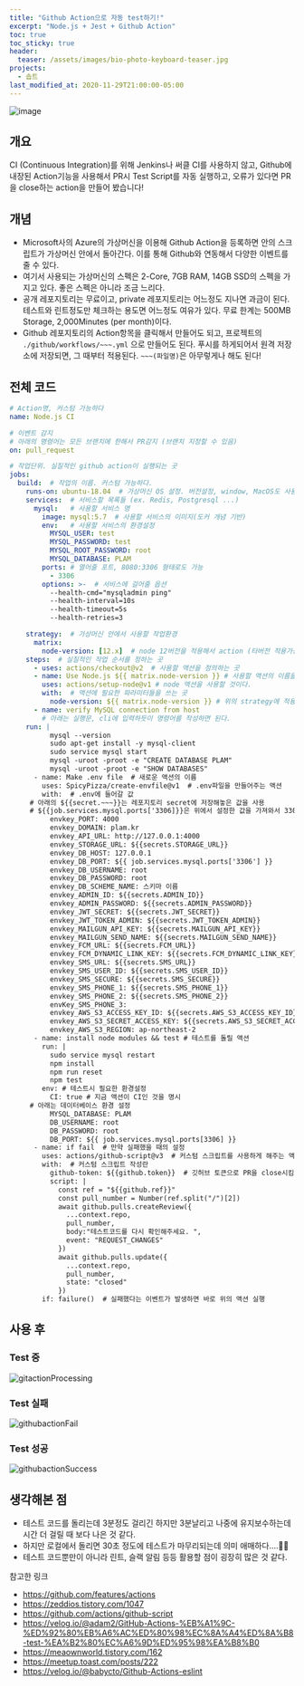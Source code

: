 ```yaml
---
title: "Github Action으로 자동 test하기!"
excerpt: "Node.js + Jest + Github Action"
toc: true
toc_sticky: true
header:
  teaser: /assets/images/bio-photo-keyboard-teaser.jpg
projects:
  - 솝트
last_modified_at: 2020-11-29T21:00:00-05:00
---
```


![image](https://user-images.githubusercontent.com/46023074/100536785-44f6a580-3266-11eb-83f0-982e7875a125.png)

## 개요

CI (Continuous Integration)를 위해 Jenkins나 써클 CI를 사용하지 않고, Github에 내장된 Action기능을 사용해서 PR시 Test Script를 자동 실행하고, 오류가 있다면 PR을 close하는 action을 만들어 봤습니다!

## 개념

- Microsoft사의 Azure의 가상머신을 이용해 Github Action을 등록하면 안의 스크립트가 가상머신 안에서 돌아간다. 이를 통해 Github와 연동해서 다양한 이벤트를 줄 수 있다.
- 여기서 사용되는 가상머신의 스펙은 2-Core, 7GB RAM, 14GB SSD의 스펙을 가지고 있다. 좋은 스펙은 아니라 조금 느리다.
- 공개 레포지토리는 무료이고, private 레포지토리는 어느정도 지나면 과금이 된다. 테스트와 린트정도만 체크하는 용도면 어느정도 여유가 있다.
  무료 한계는 500MB Storage, 2,000Minutes (per month)이다.
- Github 레포지토리의 Action항목을 클릭해서 만들어도 되고, 프로젝트의 `./github/workflows/~~~.yml` 으로 만들어도 된다. 푸시를 하게되어서 원격 저장소에 저장되면, 그 때부터 적용된다. `~~~(파일명)`은 아무렇게나 해도 된다!

## 전체 코드

```yaml
# Action명, 커스텀 가능하다
name: Node.js CI

# 이벤트 감지
# 아래의 명령어는 모든 브랜치에 한해서 PR감지 (브랜치 지정할 수 있음)
on: pull_request

# 작업단위. 실질적인 github action이 실행되는 곳
jobs:
  build:  # 작업의 이름. 커스텀 가능하다.
    runs-on: ubuntu-18.04  # 가상머신 OS 설정. 버전설정, window, MacOS도 사용할 수 있다.
    services:  # 서비스할 목록들 (ex. Redis, Postgresql ...)
      mysql:   # 사용할 서비스 명
        image: mysql:5.7  # 사용할 서비스의 이미지(도커 개념 기반)
        env:   # 사용할 서비스의 환경설정
          MYSQL_USER: test
          MYSQL_PASSWORD: test
          MYSQL_ROOT_PASSWORD: root
          MYSQL_DATABASE: PLAM
        ports: # 열어줄 포트, 8080:3306 형태로도 가능
          - 3306
        options: >-  # 서비스에 걸어줄 옵션
          --health-cmd="mysqladmin ping"
          --health-interval=10s
          --health-timeout=5s
          --health-retries=3

    strategy:  # 가상머신 안에서 사용할 작업환경
      matrix:
        node-version: [12.x]  # node 12버전을 적용해서 action (타버전 적용가능)
    steps:  # 실질적인 작업 순서를 정하는 곳
      - uses: actions/checkout@v2  # 사용할 액션을 정의하는 곳
      - name: Use Node.js ${{ matrix.node-version }} # 사용할 액션의 이름을 정의
        uses: actions/setup-node@v1 # node 액션을 사용할 것이다.
        with:  # 액션에 필요한 파라미터들을 쓰는 곳
          node-version: ${{ matrix.node-version }} # 위의 strategy에 적용한 노드의 버전을 액션에서 가져온다.
      - name: verify MySQL connection from host
        # 아래는 실행문, cli에 입력하듯이 명령어를 작성하면 된다.
    run: |
          mysql --version
          sudo apt-get install -y mysql-client
          sudo service mysql start
          mysql -uroot -proot -e "CREATE DATABASE PLAM"
          mysql -uroot -proot -e "SHOW DATABASES"
      - name: Make .env file  # 새로운 액션의 이름
        uses: SpicyPizza/create-envfile@v1  # .env파일을 만들어주는 액션
        with:  # .env에 들어갈 값
     # 아래의 ${{secret.~~~}}는 레포지토리 secret에 저장해놓은 값을 사용
     # ${{job.services.mysql.ports['3306]}}은 위에서 설정한 값을 가져와서 3306과 매칭되는 포트값을 넣는 것
          envkey_PORT: 4000
          envkey_DOMAIN: plam.kr
          envkey_API_URL: http://127.0.0.1:4000
          envkey_STORAGE_URL: ${{secrets.STORAGE_URL}}
          envkey_DB_HOST: 127.0.0.1
          envkey_DB_PORT: ${{ job.services.mysql.ports['3306'] }}
          envkey_DB_USERNAME: root
          envkey_DB_PASSWORD: root
          envkey_DB_SCHEME_NAME: 스키마 이름
          envkey_ADMIN_ID: ${{secrets.ADMIN_ID}}
          envkey_ADMIN_PASSWORD: ${{secrets.ADMIN_PASSWORD}}
          envkey_JWT_SECRET: ${{secrets.JWT_SECRET}}
          envkey_JWT_TOKEN_ADMIN: ${{secrets.JWT_TOKEN_ADMIN}}
          envkey_MAILGUN_API_KEY: ${{secrets.MAILGUN_API_KEY}}
          envkey_MAILGUN_SEND_NAME: ${{secrets.MAILGUN_SEND_NAME}}
          envkey_FCM_URL: ${{secrets.FCM_URL}}
          envkey_FCM_DYNAMIC_LINK_KEY: ${{secrets.FCM_DYNAMIC_LINK_KEY}}
          envkey_SMS_URL: ${{secrets.SMS_URL}}
          envkey_SMS_USER_ID: ${{secrets.SMS_USER_ID}}
          envkey_SMS_SECURE: ${{secrets.SMS_SECURE}}
          envkey_SMS_PHONE_1: ${{secrets.SMS_PHONE_1}}
          envkey_SMS_PHONE_2: ${{secrets.SMS_PHONE_2}}
          envKey_SMS_PHONE_3:
          envkey_AWS_S3_ACCESS_KEY_ID: ${{secrets.AWS_S3_ACCESS_KEY_ID}}
          envkey_AWS_S3_SECRET_ACCESS_KEY: ${{secrets.AWS_S3_SECRET_ACCESS_KEY}}
          envkey_AWS_S3_REGION: ap-northeast-2
      - name: install node modules && test # 테스트를 돌릴 액션
        run: |
          sudo service mysql restart
          npm install
          npm run reset
          npm test
        env: # 테스트시 필요한 환경설정
          CI: true # 지금 액션이 CI인 것을 명시
     # 아래는 데이터베이스 환경 설정
          MYSQL_DATABASE: PLAM
          DB_USERNAME: root
          DB_PASSWORD: root
          DB_PORT: ${{ job.services.mysql.ports[3306] }}
      - name: if fail  # 만약 실패했을 때의 설정
        uses: actions/github-script@v3  # 커스텀 스크립트를 사용하게 해주는 액션
        with:  # 커스텀 스크립트 작성란
          github-token: ${{github.token}}  # 깃허브 토큰으로 PR을 close시킴
          script: |
            const ref = "${{github.ref}}"
            const pull_number = Number(ref.split("/")[2])
            await github.pulls.createReview({
              ...context.repo,
              pull_number,
              body:"테스트코드를 다시 확인해주세요. ",
              event: "REQUEST_CHANGES"
            })
            await github.pulls.update({
              ...context.repo,
              pull_number,
              state: "closed"
            })
        if: failure()  # 실패했다는 이벤트가 발생하면 바로 위의 액션 실행
```

## 사용 후

### Test 중

![gitactionProcessing](https://user-images.githubusercontent.com/46023074/100536843-a28af200-3266-11eb-8d59-e1fff321680f.png)

### Test 실패

![githubactionFail](https://user-images.githubusercontent.com/46023074/100536846-a7e83c80-3266-11eb-912a-1d54337429f7.png)

### Test 성공

![githubactionSuccess](https://user-images.githubusercontent.com/46023074/100536848-ab7bc380-3266-11eb-9664-287705d020bb.png)

## 생각해본 점

- 테스트 코드를 돌리는데 3분정도 걸리긴 하지만 3분날리고 나중에 유지보수하는데 시간 더 걸릴 때 보다 나은 것 같다.
- 하지만 로컬에서 돌리면 30초 정도에 테스트가 마무리되는데 의미 애매하다....🤷‍♂️
- 테스트 코드뿐만이 아니라 린트, 슬랙 알림 등등 활용할 점이 굉장히 많은 것 같다.

참고한 링크

- <https://github.com/features/actions>
- <https://zeddios.tistory.com/1047>
- <https://github.com/actions/github-script>
- <https://velog.io/@adam2/GitHub-Actions-%EB%A1%9C-%ED%92%80%EB%A6%AC%ED%80%98%EC%8A%A4%ED%8A%B8-test-%EA%B2%80%EC%A6%9D%ED%95%98%EA%B8%B0>
- <https://meaownworld.tistory.com/162>
- <https://meetup.toast.com/posts/222>
- <https://velog.io/@babycto/Github-Actions-eslint>
